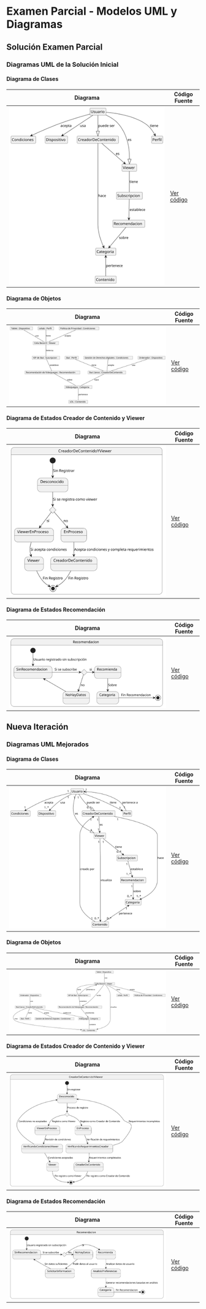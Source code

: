 # Examen Parcial - Modelos UML y Diagramas

## Solución Examen Parcial

### **Diagramas UML de la Solución Inicial**

#### Diagrama de Clases
| Diagrama | Código Fuente |
|----------|---------------|
| ![Diagrama de Clases](https://raw.githubusercontent.com/Ingenieria-Informatica-UNEATLANTICO/app-actividad-post-parcial-celiabecerril/2d88ddadcd83cd53773a098fb26c2f409fb82e4e/images/DiagramaClases.svg) | [Ver código](https://github.com/Ingenieria-Informatica-UNEATLANTICO/app-actividad-post-parcial-celiabecerril/blob/main/modelosUML/MdD1-Ddc.puml) |

#### Diagrama de Objetos
| Diagrama | Código Fuente |
|----------|---------------|
| ![Diagrama de Objetos](https://raw.githubusercontent.com/Ingenieria-Informatica-UNEATLANTICO/app-actividad-post-parcial-celiabecerril/2d88ddadcd83cd53773a098fb26c2f409fb82e4e/images/DiagramaObjetos.svg) | [Ver código](https://github.com/Ingenieria-Informatica-UNEATLANTICO/app-actividad-post-parcial-celiabecerril/blob/main/modelosUML/MdD1-DdO.puml) |

#### Diagrama de Estados Creador de Contenido y Viewer
| Diagrama | Código Fuente |
|----------|---------------|
| ![Diagrama de Estados Creador de Contenido y Viewer](https://raw.githubusercontent.com/Ingenieria-Informatica-UNEATLANTICO/app-actividad-post-parcial-celiabecerril/2d88ddadcd83cd53773a098fb26c2f409fb82e4e/images/DiagramaEstadosCreador.svg) | [Ver código](https://github.com/Ingenieria-Informatica-UNEATLANTICO/app-actividad-post-parcial-celiabecerril/blob/main/modelosUML/MdD1-DdE-CreadorContenidoViewer.puml) |

#### Diagrama de Estados Recomendación
| Diagrama | Código Fuente |
|----------|---------------|
| ![Diagrama de Estados Recomendación](https://raw.githubusercontent.com/Ingenieria-Informatica-UNEATLANTICO/app-actividad-post-parcial-celiabecerril/2d88ddadcd83cd53773a098fb26c2f409fb82e4e/images/DiagramaEstados-Recomendacion1.svg) | [Ver código](https://github.com/Ingenieria-Informatica-UNEATLANTICO/app-actividad-post-parcial-celiabecerril/blob/main/modelosUML/MdD1-DdE-Recomendacion.puml) |

## Nueva Iteración

### **Diagramas UML Mejorados**

#### Diagrama de Clases
| Diagrama | Código Fuente |
|----------|---------------|
| ![Diagrama de Clases](https://github.com/Ingenieria-Informatica-UNEATLANTICO/app-actividad-post-parcial-celiabecerril/blob/main/images/DiagramaClases2.svg) | [Ver código](https://github.com/Ingenieria-Informatica-UNEATLANTICO/app-actividad-post-parcial-celiabecerril/blob/main/modelosUML/MdD2-DdC.puml) |

#### Diagrama de Objetos
| Diagrama | Código Fuente |
|----------|---------------|
| ![Diagrama de Objetos](https://raw.githubusercontent.com/Ingenieria-Informatica-UNEATLANTICO/app-actividad-post-parcial-celiabecerril/2d88ddadcd83cd53773a098fb26c2f409fb82e4e/images/DiagramaObjetos2.svg) | [Ver código](https://github.com/Ingenieria-Informatica-UNEATLANTICO/app-actividad-post-parcial-celiabecerril/blob/main/modelosUML/MdD2-DdO.puml) |

#### Diagrama de Estados Creador de Contenido y Viewer
| Diagrama | Código Fuente |
|----------|---------------|
| ![Diagrama de Estados Creador de Contenido y Viewer](https://raw.githubusercontent.com/Ingenieria-Informatica-UNEATLANTICO/app-actividad-post-parcial-celiabecerril/2d88ddadcd83cd53773a098fb26c2f409fb82e4e/images/DiagramaEstadosCreadoryViewer2.svg) | [Ver código](https://github.com/Ingenieria-Informatica-UNEATLANTICO/app-actividad-post-parcial-celiabecerril/blob/main/modelosUML/MdD2-DdE-CreadoryViewer.puml) |

#### Diagrama de Estados Recomendación
| Diagrama | Código Fuente |
|----------|---------------|
| ![Diagrama de Estados Recomendación](https://raw.githubusercontent.com/Ingenieria-Informatica-UNEATLANTICO/app-actividad-post-parcial-celiabecerril/2d88ddadcd83cd53773a098fb26c2f409fb82e4e/images/DiagramaEstadosRecomendacion2.svg) | [Ver código](https://github.com/Ingenieria-Informatica-UNEATLANTICO/app-actividad-post-parcial-celiabecerril/blob/main/modelosUML/MdD2-DdE-Recomendacion.puml) |

